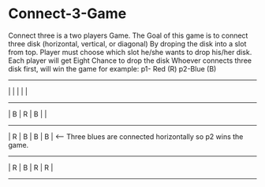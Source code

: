# Connect-3-Game
Connect three is a two players Game. 
The Goal of this game is to connect three disk (horizontal, vertical, or diagonal)
By droping the disk into a slot from top. Player must choose which slot he/she wants to drop his/her
disk. Each player will get Eight Chance to drop the disk Whoever connects three disk first, will win the game
for example: p1- Red (R) p2-Blue (B)
_________________
|   |   |   |   |
_________________
| B | R | B |   |
_________________
| R | B | B | B | <-- Three blues are connected horizontally so p2 wins the game. 
_________________
| R | B | R | R |
_________________
